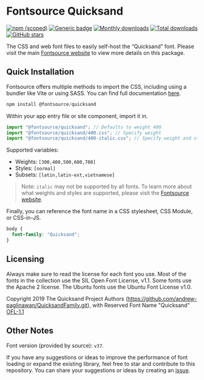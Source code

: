 # Fontsource Quicksand

[![npm (scoped)](https://img.shields.io/npm/v/@fontsource/quicksand?color=brightgreen)](https://www.npmjs.com/package/@fontsource/quicksand) [![Generic badge](https://img.shields.io/badge/fontsource-passing-brightgreen)](https://github.com/fontsource/fontsource) [![Monthly downloads](https://badgen.net/npm/dm/@fontsource/quicksand)](https://github.com/fontsource/fontsource) [![Total downloads](https://badgen.net/npm/dt/@fontsource/quicksand)](https://github.com/fontsource/fontsource) [![GitHub stars](https://img.shields.io/github/stars/fontsource/fontsource.svg?style=social&label=Star)](https://github.com/fontsource/fontsource/stargazers)

The CSS and web font files to easily self-host the “Quicksand” font. Please visit the main [Fontsource website](https://fontsource.org/fonts/quicksand) to view more details on this package.

## Quick Installation

Fontsource offers multiple methods to import the CSS, including using a bundler like Vite or using SASS. You can find full documentation [here](https://fontsource.org/docs/getting-started/introduction).

```javascript
npm install @fontsource/quicksand
```

Within your app entry file or site component, import it in.

```javascript
import "@fontsource/quicksand"; // Defaults to weight 400
import "@fontsource/quicksand/400.css"; // Specify weight
import "@fontsource/quicksand/400-italic.css"; // Specify weight and style
```

Supported variables:
- Weights: `[300,400,500,600,700]`
- Styles: `[normal]`
- Subsets: `[latin,latin-ext,vietnamese]`

> Note: `italic` may not be supported by all fonts. To learn more about what weights and styles are supported, please visit the [Fontsource website](https://fontsource.org/fonts/quicksand).

Finally, you can reference the font name in a CSS stylesheet, CSS Module, or CSS-in-JS.

```css
body {
  font-family: "Quicksand";
}
```

## Licensing
Always make sure to read the license for each font you use. Most of the fonts in the collection use the SIL Open Font License, v1.1. Some fonts use the Apache 2 license. The Ubuntu fonts use the Ubuntu Font License v1.0.

Copyright 2019 The Quicksand Project Authors (https://github.com/andrew-paglinawan/QuicksandFamily.git), with Reserved Font Name "Quicksand"
[OFL-1.1](https://openfontlicense.org)

## Other Notes
Font version (provided by source): `v37`.

If you have any suggestions or ideas to improve the performance of font loading or expand the existing library, feel free to star and contribute to this repository. You can share your suggestions or ideas by creating an [issue](https://github.com/fontsource/fontsource/issues).
